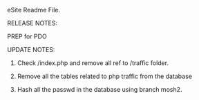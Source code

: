 
eSite Readme File.

RELEASE NOTES:

PREP for PDO


UPDATE NOTES:

1. Check /index.php and remove all ref to /traffic folder.

2. Remove all the tables related to php traffic from the database

3. Hash all the passwd in the database using branch mosh2.

